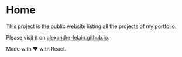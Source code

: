 # Home

This project is the public website listing all the projects of my portfolio.

Please visit it on [alexandre-lelain.github.io](https://alexandre-lelain.github.io).

Made with ❤ with React.
